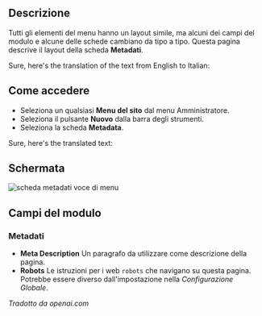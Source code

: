 <!-- Filename: Help6.x:Menu_Item_Metadata / Display title: Metadati dell'Elemento del Menu -->

## Descrizione

Tutti gli elementi del menu hanno un layout simile, ma alcuni dei campi del modulo e alcune delle schede cambiano da tipo a tipo. Questa pagina descrive il layout della scheda **Metadati**.

Sure, here's the translation of the text from English to Italian:

## Come accedere

* Seleziona un qualsiasi **Menu del sito** dal menu Amministratore.
* Seleziona il pulsante **Nuovo** dalla barra degli strumenti.
* Seleziona la scheda **Metadata**.

Sure, here's the translated text:

## Schermata

![scheda metadati voce di menu](../../../it/images/menu-items-common/menu-item-metadata.png)

## Campi del modulo

### Metadati

- **Meta Description** Un paragrafo da utilizzare come descrizione della pagina.
- **Robots** Le istruzioni per i web `robots` che navigano su questa pagina. 
  Potrebbe essere diverso dall'impostazione nella *Configurazione Globale*.
  
*Tradotto da openai.com*

